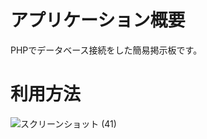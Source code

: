 # アプリケーション概要
PHPでデータベース接続をした簡易掲示板です。

# 利用方法
![スクリーンショット (41)](https://user-images.githubusercontent.com/89728838/162612045-2e42393b-a90e-46d9-aa7a-259c7de3dc06.png)
